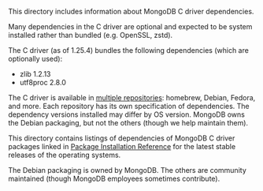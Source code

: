 This directory includes information about MongoDB C driver dependencies.

Many dependencies in the C driver are optional and expected to be system installed rather than bundled (e.g. OpenSSL, zstd).

The C driver (as of 1.25.4) bundles the following dependencies (which are optionally used):

- zlib 1.2.13
- utf8proc 2.8.0

The C driver is available in [multiple repositories](https://mongoc.org/libmongoc/current/ref/packages.html): homebrew, Debian, Fedora, and more. Each repository has its own specification of dependencies. The dependency versions installed may differ by OS version. MongoDB owns the Debian packaging, but not the others (though we help maintain them).

This directory contains listings of dependencies of MongoDB C driver packages linked in [Package Installation Reference](https://mongoc.org/libmongoc/current/ref/packages.html) for the latest stable releases of the operating systems.

The Debian packaging is owned by MongoDB. The others are community maintained (though MongoDB employees sometimes contribute).




